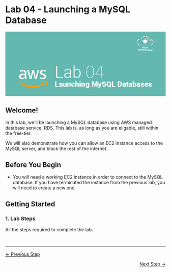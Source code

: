 # Lab 04 - Launching a MySQL Database
![Lab 04 Banner](GFX/Lab04.png)

## Welcome!
In this lab, we'll be launching a MySQL database using AWS managed database service, RDS.
This lab is, as long as you are eligable, still within the free-tier.

We will also demonstrate how you can allow an EC2 instance access to the MySQL server, and block the rest of the internet.

## Before You Begin

* You will need a working EC2 instance in order to connect to the MySQL database. If you have terminated the instance from the previous lab, you will need to create a new one.

## Getting Started
### 1. Lab Steps

All the steps required to complete the lab.



&nbsp;
&nbsp;


---

<p align="left"><a href="../01 - Stage 1">← Previous Step</a></p>
<p align="right"><a href="../03 - Launching an EC2 Instance">Next Step →</a></p>
